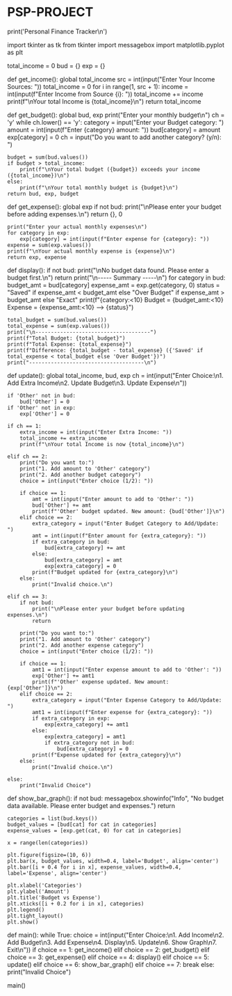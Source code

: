 # PSP-PROJECT
print('Personal Finance Tracker\n')

import tkinter as tk
from tkinter import messagebox
import matplotlib.pyplot as plt

total_income = 0
bud = {}
exp = {}

def get_income():
    global total_income
    src = int(input("Enter Your Income Sources: "))
    total_income = 0
    for i in range(1, src + 1):
        income = int(input(f"Enter Income from Source {i}: "))
        total_income += income
    print(f"\nYour total Income is {total_income}\n")
    return total_income

def get_budget():
    global bud, exp
    print("Enter your monthly budget\n")
    ch = 'y'
    while ch.lower() == 'y':
        category = input("Enter your Budget category: ")
        amount = int(input(f"Enter {category} amount: "))
        bud[category] = amount
        exp[category] = 0
        ch = input("Do you want to add another category? (y/n): ")
    
    budget = sum(bud.values())
    if budget > total_income:
        print(f"\nYour total budget ({budget}) exceeds your income ({total_income})\n")
    else:
        print(f"\nYour total monthly budget is {budget}\n")
    return bud, exp, budget

def get_expense():
    global exp
    if not bud:
        print("\nPlease enter your budget before adding expenses.\n")
        return {}, 0

    print("Enter your actual monthly expenses\n")
    for category in exp:
        exp[category] = int(input(f"Enter expense for {category}: "))
    expense = sum(exp.values())
    print(f"\nYour actual monthly expense is {expense}\n")
    return exp, expense

def display():
    if not bud:
        print("\nNo budget data found. Please enter a budget first.\n")
        return
    print("\n----- Summary -----\n")
    for category in bud:
        budget_amt = bud[category]
        expense_amt = exp.get(category, 0)
        status = "Saved" if expense_amt < budget_amt else "Over Budget" if expense_amt > budget_amt else "Exact"
        print(f"{category:<10} Budget = {budget_amt:<10} Expense = {expense_amt:<10} --> {status}")

    
    total_budget = sum(bud.values())
    total_expense = sum(exp.values())
    print("\n-------------------------------------")
    print(f"Total Budget: {total_budget}")
    print(f"Total Expense: {total_expense}")
    print(f"Difference: {total_budget - total_expense} ({'Saved' if total_expense < total_budget else 'Over Budget'})")
    print("-------------------------------------\n")

def update():
    global total_income, bud, exp
    ch = int(input("Enter Choice:\n1. Add Extra Income\n2. Update Budget\n3. Update Expense\n"))
    
    if 'Other' not in bud:
        bud['Other'] = 0
    if 'Other' not in exp:
        exp['Other'] = 0

    if ch == 1:
        extra_income = int(input("Enter Extra Income: "))
        total_income += extra_income
        print(f"\nYour total Income is now {total_income}\n")

    elif ch == 2:
        print("Do you want to:")
        print("1. Add amount to 'Other' category")
        print("2. Add another budget category")
        choice = int(input("Enter choice (1/2): "))
        
        if choice == 1:
            amt = int(input("Enter amount to add to 'Other': "))
            bud['Other'] += amt
            print(f"'Other' budget updated. New amount: {bud['Other']}\n")
        elif choice == 2:
            extra_category = input("Enter Budget Category to Add/Update: ")
            amt = int(input(f"Enter amount for {extra_category}: "))
            if extra_category in bud:
                bud[extra_category] += amt
            else:
                bud[extra_category] = amt
                exp[extra_category] = 0
            print(f"Budget updated for {extra_category}\n")
        else:
            print("Invalid choice.\n")

    elif ch == 3:
        if not bud:
            print("\nPlease enter your budget before updating expenses.\n")
            return

        print("Do you want to:")
        print("1. Add amount to 'Other' category")
        print("2. Add another expense category")
        choice = int(input("Enter choice (1/2): "))

        if choice == 1:
            amt1 = int(input("Enter expense amount to add to 'Other': "))
            exp['Other'] += amt1
            print(f"'Other' expense updated. New amount: {exp['Other']}\n")
        elif choice == 2:
            extra_category = input("Enter Expense Category to Add/Update: ")
            amt1 = int(input(f"Enter expense for {extra_category}: "))
            if extra_category in exp:
                exp[extra_category] += amt1
            else:
                exp[extra_category] = amt1
                if extra_category not in bud:
                    bud[extra_category] = 0
            print(f"Expense updated for {extra_category}\n")
        else:
            print("Invalid choice.\n")

    else:
        print("Invalid Choice")

def show_bar_graph():
    if not bud:
        messagebox.showinfo("Info", "No budget data available. Please enter budget and expenses.")
        return
    
    categories = list(bud.keys())
    budget_values = [bud[cat] for cat in categories]
    expense_values = [exp.get(cat, 0) for cat in categories]
    
    x = range(len(categories))
    
    plt.figure(figsize=(10, 6))
    plt.bar(x, budget_values, width=0.4, label='Budget', align='center')
    plt.bar([i + 0.4 for i in x], expense_values, width=0.4, label='Expense', align='center')
    
    plt.xlabel('Categories')
    plt.ylabel('Amount')
    plt.title('Budget vs Expense')
    plt.xticks([i + 0.2 for i in x], categories)
    plt.legend()
    plt.tight_layout()
    plt.show()

def main():
    while True:
        choice = int(input("Enter Choice:\n1. Add Income\n2. Add Budget\n3. Add Expense\n4. Display\n5. Update\n6. Show Graph\n7. Exit\n"))
        if choice == 1:
            get_income()
        elif choice == 2:
            get_budget()
        elif choice == 3:
            get_expense()
        elif choice == 4:
            display()
        elif choice == 5:
            update()
        elif choice == 6:
            show_bar_graph()
        elif choice == 7:
            break
        else:
            print("Invalid Choice")

main()

